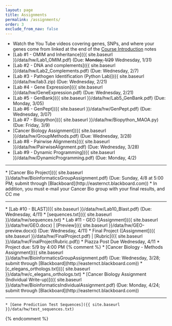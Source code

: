 ```yaml
---
layout: page
title: Assignments 
permalink: /assignments/
order: 3
exclude_from_nav: false
---
```

* Watch the You Tube videos covering genes, SNPs, and where your genes come from linked at the end of the <a href = "../notes/">Course Introduction</a> notes
* [Lab #1 - OMIM and Inheritance]({{ site.baseurl }}/data/hw/Lab1_OMIM.pdf) (Due: <strike>Monday, 1/29</strike> Wednesday, 1/31) 
* [Lab #2 - DNA and complements]({{ site.baseurl }}/data/hw/Lab2_Complements.pdf) (Due: Wednesday, 2/7) 
* [Lab #3 - Pathogen Identification (Python Lab)]({{ site.baseurl }}/data/hw/lab3.zip) (Due: Wednesday, 2/21) 
* [Lab #4 - Gene Expression]({{ site.baseurl }}/data/hw/GeneExpression.pdf) (Due: Wednesday, 2/21) 
* [Lab #5 - GenBank]({{ site.baseurl }}/data/hw/Lab5_GenBank.pdf) (Due: Monday, 3/05) 
* [Lab #6 - GenPept]({{ site.baseurl }}/data/hw/GenPept.pdf) (Due: Wednesday, 3/07) 
* [Lab #7 - Biopython]({{ site.baseurl }}/data/hw/Biopython_MAOA.py) (Due: Friday, 3/9) 
* [Cancer Biology Assignment]({{ site.baseurl }}/data/hw/GroupMethods.pdf) (Due: Wednesday, 3/28) 
* [Lab #8 - Pairwise Alignments]({{ site.baseurl }}/data/hw/PairwiseAlignment.pdf) (Due: Wednesday, 3/28) 
* [Lab #9 - Dynamic Programming]({{ site.baseurl }}/data/hw/DynamicProgramming.pdf) (Due: Monday, 4/2) 
<hr>
* [Cancer Bio Project]({{ site.baseurl }}/data/hw/BioinformaticsGroupAssignment.pdf) (Due: Sunday, 4/8 at 5:00 PM; submit through [Blackboard](http://easternct.blackboard.com))
    * In addition, you must e-mail your Cancer Bio group with your final results, and CC me 
<hr>
* [Lab #10 - BLAST]({{ site.baseurl }}/data/hw/Lab10_Blast.pdf) (Due: Wednesday, 4/11) 
    * [sequences.txt]({{ site.baseurl }}/data/hw/sequences.txt) 
* Lab #11 - GEO ([Assignment]({{ site.baseurl }}/data/hw/GEO.docx) |
[Preview]({{ site.baseurl }}/data/hw/GEO-preview.docx)) (Due: Wednesday, 4/11)
* Final Project ([Assignment]({{ site.baseurl }}/data/hw/FinalProject.pdf) | 
[Rubric]({{ site.baseurl }}/data/hw/FinalProjectRubric.pdf))
    * Piazza Post Due Wednesday, 4/11
    * Project due: 5/9 by 4:00 PM
{% comment %}
* [Cancer Biology - Methods Assignment]({{ site.baseurl }}/data/hw/BioinformaticsGroupAssignment.pdf) (Due: Wednesday, 3/28; submit through [Blackboard](http://easternct.blackboard.com)) 
	* [c_elegans_orthologs.txt]({{ site.baseurl }}/data/hw/c_elegans_orthologs.txt) 
* [Cancer Biology Assignment (Individual Write-up)]({{ site.baseurl }}/data/hw/BioinformaticsIndividualAssignment.pdf) (Due: Monday, 4/24; submit through [Blackboard](http://easternct.blackboard.com)) 

***
	* [Gene Prediction Test Sequences]({{ site.baseurl }}/data/hw/test_sequences.txt)  
{% endcomment %}

